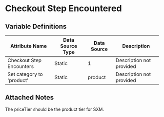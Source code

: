# Checkout Step Encountered

### 

## Variable Definitions

| Attribute Name|Data Source Type|Data Source|Description|
| --- | --- | --- | --- |
|Checkout Step Encounters|Static|1|Description not provided|
|Set category to 'product'|Static|product|Description not provided|

## Attached Notes

<p>The priceTier should be the product tier for SXM.</p>